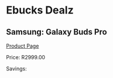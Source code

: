 
# Ebucks Dealz
## Samsung: Galaxy Buds Pro
[Product Page](https://www.ebucks.com/web/shop/productSelected.do?prodId=1225990206&catId=1083262740)

Price: R2999.00

Savings: 


	